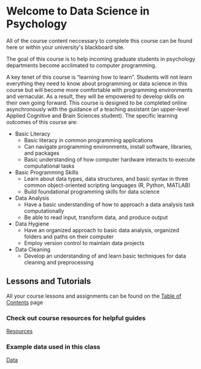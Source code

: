 # Welcome to Data Science in Psychology

All of the course content neccessary to complete this course can be found here or within your university's blackboard site.




The goal of this course is to help incoming graduate students in psychology departments become acclimated to computer programming. 


A key tenet of this course is “learning how to learn”. Students will not learn everything they need to know about programming or data science in this course but will become more comfortable with programming environments and vernacular. As a result, they will be empowered to develop skills on their own going forward. This course is designed to be completed online asynchronously with the guidance of a teaching assistant (an upper-level Applied Cognitive and Brain Sciences student). 
The specific learning outcomes of this course are:

* Basic Literacy
  * Basic literacy in common programming applications
  * Can navigate programming environments, install software, libraries, and packages
  * Basic understanding of how computer hardware interacts to execute computational tasks
* Basic Programming Skills
  * Learn about data types, data structures, and basic syntax in three common object-oriented scripting languages (R, Python, MATLAB)
  * Build foundational programming skills for data science
* Data Analysis
  * Have a basic understanding of how to approach a data analysis task computationally
  * Be able to read input, transform data, and produce output
* Data Hygiene
  * Have an organized approach to basic data analysis, organized folders and paths on their computer
  * Employ version control to maintain data projects
* Data Cleaning
  * Develop an understanding of and learn basic techniques for data cleaning and preprocessing



## Lessons and Tutorials

All your course lessons and assignments can be found on the [Table of Contents](toc.md) page


### Check out course resources for helpful guides
[Resources](resources.md)

### Example data used in this class
[Data](data.md)

